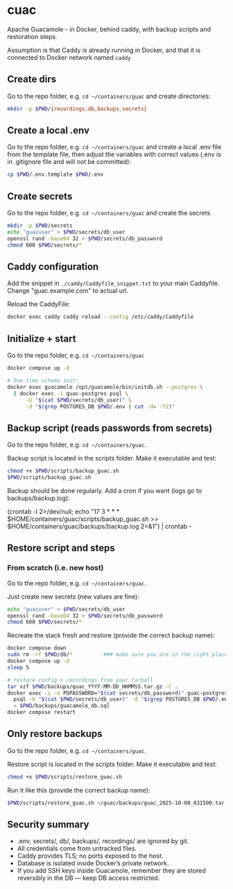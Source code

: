 # cuac

Apache Guacamole - in Docker, behind caddy, with backup scripts and restoration steps.

Assumption is that Caddy is already running in Docker, and that it is connected to Docker network named `caddy`

## Create dirs

Go to the repo folder, e.g. `cd ~/containers/guac` and create directories:

```sh
mkdir -p $PWD/{recordings,db,backups,secrets}
```

## Create a local .env

Go to the repo folder, e.g. `cd ~/containers/guac` and create a local .env file from the template file, then adjust the variables with correct values (.env is in .gitignore file and will not be committed):

```sh
cp $PWD/.env.template $PWD/.env
```

## Create secrets

Go to the repo folder, e.g. `cd ~/containers/guac` and create the secrets

```sh
mkdir -p $PWD/secrets
echo "guacuser" > $PWD/secrets/db_user
openssl rand -base64 32 > $PWD/secrets/db_password
chmod 600 $PWD/secrets/*
```

## Caddy configuration

Add the snippet in `./caddy/Caddyfile_snippet.txt` to your main Caddyfile. Change "guac.example.com" to actual url.

Reload the CaddyFile:

```sh
docker exec caddy caddy reload --config /etc/caddy/Caddyfile
```

## Initialize + start

Go to the repo folder, e.g. `cd ~/containers/guac`

```sh
docker compose up -d

# One-time schema init:
docker exec guacamole /opt/guacamole/bin/initdb.sh --postgres \
  | docker exec -i guac-postgres psql \
      -U "$(cat $PWD/secrets/db_user)" \
      -d "$(grep POSTGRES_DB $PWD/.env | cut -d= -f2)"
```

## Backup script (reads passwords from secrets)

Go to the repo folder, e.g. `cd ~/containers/guac`.

Backup script is located in the scripts folder. Make it executable and test:

```sh
chmod +x $PWD/scripts/backup_guac.sh
$PWD/scripts/backup_guac.sh
```

Backup should be done regularly. Add a cron if you want (logs go to backups/backup.log):

(crontab -l 2>/dev/null; echo "17 3 * * * $HOME/containers/guac/scripts/backup_guac.sh >> $HOME/containers/guac/backups/backup.log 2>&1") | crontab -

## Restore script and steps

### From scratch (i.e. new host)

Go to the repo folder, e.g. `cd ~/containers/guac`.

Just create new secrets (new values are fine):

```sh
echo "guacuser" > $PWD/secrets/db_user
openssl rand -base64 32 > $PWD/secrets/db_password
chmod 600 $PWD/secrets/*
```

Recreate the stack fresh and restore (provide the correct backup name):

```sh
docker compose down
sudo rm -rf $PWD/db/*          ### make sure you are in the right place, this is irreversible!!!
docker compose up -d
sleep 5

# restore config + recordings from your tarball
tar xzf $PWD/backups/guac_YYYY-MM-DD_HHMMSS.tar.gz -C .
docker exec -i -e PGPASSWORD="$(cat secrets/db_password)" guac-postgres \
  psql -U "$(cat $PWD/secrets/db_user)" -d "$(grep POSTGRES_DB $PWD/.env | cut -d= -f2)" \
  < $PWD/backups/guacamole_db.sql
docker compose restart
```

## Only restore backups

Go to the repo folder, e.g. `cd ~/containers/guac`.

Restore script is located in the scripts folder. Make it executable and test:

```sh
chmod +x $PWD/scripts/restore_guac.sh
```

Run it like this (provide the correct backup name):

```sh
$PWD/scripts/restore_guac.sh ~/guac/backups/guac_2025-10-08_031500.tar.gz
```

## Security summary

- .env, secrets/, db/, backups/, recordings/ are ignored by git.
- All credentials come from untracked files.
- Caddy provides TLS; no ports exposed to the host.
- Database is isolated inside Docker’s private network.
- If you add SSH keys inside Guacamole, remember they are stored reversibly in the DB — keep DB access restricted.
